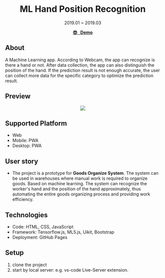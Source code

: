 <h1 align="center">ML Hand Position Recognition</h1>
<div align="center">2019.01 ~ 2019.03</div>

<p align="center">
  <strong>
    <a href="https://jooyoo.github.io/ML5-mlknn/">😎 &nbsp; Demo</a>
  </strong>
</p>

## About
A Machine Learning app. According to Webcam, the app can recognize is there a hand or not. After data collection, the app can also distinguish the position of the hand. If the prediction result is not enough accurate, the user can collect more data for the specific category to optimize the prediction result.

## Preview
<p align="center">
  <kbd style="border-radius: 10px">
    <img src="https://live.staticflickr.com/65535/47993671341_4b9a7066ea_z.jpg" />
  </kbd>
</p>

## Supported Platform
- Web
- Mobile: PWA
- Desktop: PWA

## **User story**
- The project is a prototype for **Goods Organize System**. The system can be used in warehouses where manual work is required to organize goods. Based on machine learning. The system can recognize the worker's hand and the position of the hand approximately, thus automating the entire goods organizing process and providing work efficiency.

## **Technologies**
- Code: HTML, CSS, JavaScript
- Framework: Tensorflow.js, ML5.js, Uikit, Bootstrap
- Deployment: GitHub Pages

## **Setup**
1. clone the project
2. start by local server: e.g. vs-code Live-Server extension.
